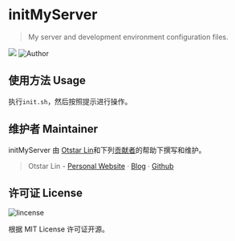 # initMyServer

> My server and development environment configuration files.

![](https://img.shields.io/github/license/SukkaW/dotfiles.svg?style=flat-square) ![Author](https://img.shields.io/badge/Author-Otstar%20Lin-blue.svg?style=flat-square)

## 使用方法 Usage

执行`init.sh`，然后按照提示进行操作。

## 维护者 Maintainer

initMyServer 由 [Otstar Lin](https://ixk.me/)和下列[贡献者](https://github.com/syfxlin/initMyServer/graphs/contributors)的帮助下撰写和维护。

> Otstar Lin - [Personal Website](https://ixk.me/) · [Blog](https://blog.ixk.me/) · [Github](https://github.com/syfxlin)

## 许可证 License

![lincense](https://img.shields.io/github/license/syfxlin/initMyServer.svg?style=flat-square)

根据 MIT License 许可证开源。
